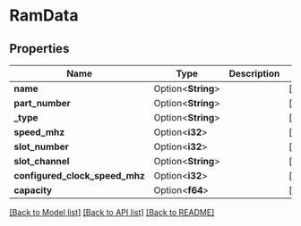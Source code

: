 # RamData

## Properties

Name | Type | Description | Notes
------------ | ------------- | ------------- | -------------
**name** | Option<**String**> |  | [optional]
**part_number** | Option<**String**> |  | [optional]
**_type** | Option<**String**> |  | [optional]
**speed_mhz** | Option<**i32**> |  | [optional]
**slot_number** | Option<**i32**> |  | [optional]
**slot_channel** | Option<**String**> |  | [optional]
**configured_clock_speed_mhz** | Option<**i32**> |  | [optional]
**capacity** | Option<**f64**> |  | [optional]

[[Back to Model list]](../README.md#documentation-for-models) [[Back to API list]](../README.md#documentation-for-api-endpoints) [[Back to README]](../README.md)


